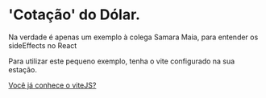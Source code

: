 # 'Cotação' do Dólar.

Na verdade é apenas um exemplo à colega Samara Maia, para entender os sideEffects no React

Para utilizar este pequeno exemplo, tenha o vite configurado na sua estação.

[Você já conhece o viteJS?](https://vitejs.dev/guide/#overview)
